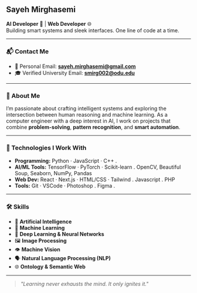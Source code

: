 ## Sayeh Mirghasemi

**AI Developer** 🤖   |    **Web Developer** 🌐  
Building smart systems and sleek interfaces. One line of code at a time.

---

### 📬 Contact Me
- 📧 Personal Email: **sayeh.mirghasemi@gmail.com**  
- 🎓 Verified University Email: **smirg002@odu.edu**

---

### 🧠 About Me

I’m passionate about crafting intelligent systems and exploring the intersection between human reasoning and machine learning. As a computer engineer with a deep interest in AI, I work on projects that combine **problem-solving**, **pattern recognition**, and **smart automation**.

---

### 🔧 Technologies I Work With

- **Programming:** Python · JavaScript · C++ . 
- **AI/ML Tools:** TensorFlow · PyTorch · Scikit-learn . OpenCV, Beautiful Soup, Seaborn, NumPy, Pandas
- **Web Dev:** React · Next.js · HTML/CSS · Tailwind . Javascript . PHP
- **Tools:** Git · VSCode · Photoshop . Figma . 

---

### 🛠️ Skills

- 🧠 **Artificial Intelligence**  
- 🔄 **Machine Learning**  
- 🌊 **Deep Learning & Neural Networks**  
- 🖼️ **Image Processing**  
- 👁️ **Machine Vision**  
- 🗣️ **Natural Language Processing (NLP)**  
- 🌐 **Ontology & Semantic Web**  
  
---

> *"Learning never exhausts the mind. It only ignites it."*
